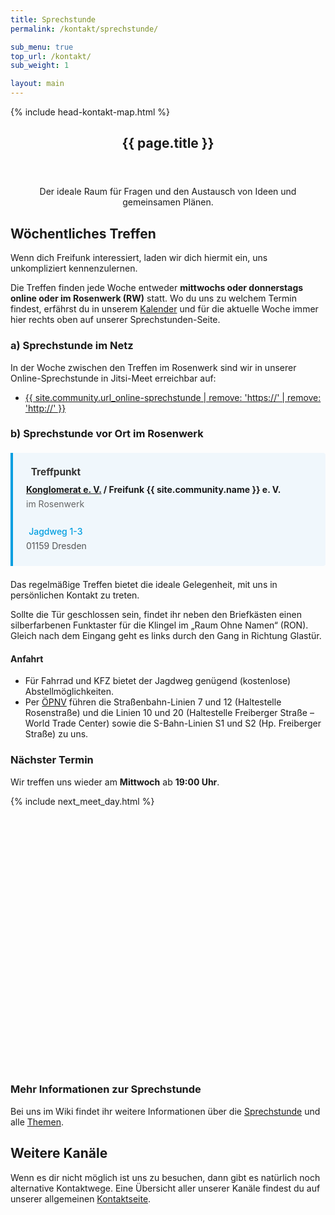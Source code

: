 ```yaml
---
title: Sprechstunde
permalink: /kontakt/sprechstunde/

sub_menu: true
top_url: /kontakt/
sub_weight: 1

layout: main
---
```


{% include head-kontakt-map.html %}

<header>
	<h2 class="post-title">{{ page.title }}</h2>
</header>

<p style="text-align: center;">Der ideale Raum für Fragen und den Austausch von Ideen und gemeinsamen Plänen.</p>

<div class="row">
	<div class="8u 12u(2)">
        <section class="box">
            <h2>Wöchentliches Treffen</h2>
            <p>Wenn dich Freifunk interessiert, laden wir dich hiermit ein, uns unkompliziert kennenzulernen.</p>
            <p>Die Treffen finden jede Woche entweder <strong>mittwochs oder donnerstags online oder im Rosenwerk (RW)</strong> statt. Wo du uns zu welchem Termin findest, erfährst du in unserem <a href="{{ "/verein/kalender/" | prepend: site.baseurl }}">Kalender</a> und für die aktuelle Woche immer hier rechts oben auf unserer Sprechstunden-Seite.</p>
        </section>
        <section class="box">
            <h3 id="online">a) Sprechstunde im Netz</h3>
            <p>
                In der Woche zwischen den Treffen im Rosenwerk sind wir in unserer Online-Sprechstunde in Jitsi-Meet erreichbar auf:
                <ul class="actions align-center">
                    <li><a href="{{ site.community.url_online-sprechstunde }}" class="button accent2 icon fa-microphone-lines">{{ site.community.url_online-sprechstunde  | remove: 'https://' | remove: 'http://' }}</a></li>
                </ul>
            </p>
            <h3 id="rosenwerk">b) Sprechstunde vor Ort im Rosenwerk</h3>
            <!-- 
            ACCENT COLORS:
            accent1: #666666 (gray)     → bg: #f0f0f0
            accent2: #dc0067 (pink)     → bg: #fcf2f7
            accent3: #ffb400 (yellow)   → bg: #fffcf0
            accent4: #009ee0 (cyan)     → bg: #f0f7fc ← Currently used
            accent5: #111111 (black)    → bg: #f0f0f0
            -->
            <div style="background: #f0f7fc; border-left: 4px solid #009ee0; padding: 1.5em; margin: 1.5em 0; border-radius: 0 4px 4px 0; margin-right: 0%;">
                <h4 style="margin: 0 0 0.5em 0; color: #333; font-size: 1.1em;">
                    <i class="fa fa-map-location-dot" style="color: #009ee0; margin-right: 0.5em;"></i>
                    Treffpunkt
                </h4>
                <div style="line-height: 1.6;">
                    <strong><a href="https://konglomerat.org">Konglomerat e. V.</a> / Freifunk {{ site.community.name }} e. V.</strong><br>
                    <span style="color: #666;">im Rosenwerk</span><br><br>
                    <a href="{{ site.community.url_treffenort }}" style="color: #009ee0; text-decoration: none; font-weight: 500;">
                        <i class="fa fa-city" style="color: #009ee0; margin-right: 0.3em;"></i>Jagdweg 1-3
                    </a><br>
                    <span style="color: #555;">01159 Dresden</span>
                </div>
            </div>
            <p>Das regelmäßige Treffen bietet die ideale Gelegenheit, mit uns in pers&ouml;nlichen Kontakt zu treten.</p>
            <p>Sollte die T&uuml;r geschlossen sein, findet ihr neben den Briefk&auml;sten einen silberfarbenen Funktaster f&uuml;r die Klingel im „Raum Ohne Namen“ (RON). Gleich nach dem Eingang geht es links durch den Gang in Richtung Glast&uuml;r.</p>
            <h4>Anfahrt</h4>
            <p>
                <ul>
                    <li>F&uuml;r Fahrrad und KFZ bietet der Jagdweg gen&uuml;gend (kostenlose) Abstellm&ouml;glichkeiten.</li>
                    <li>Per <a href="http://www.öpnvkarte.de/?zoom=17&lat=51.04774&lon=13.71672&layers=TBTTT#13.7167;51.0477;17">&Ouml;PNV</a> f&uuml;hren die Straßenbahn-Linien 7 und 12 (Haltestelle Rosenstraße) und die Linien 10 und 20 (Haltestelle Freiberger Straße – World Trade Center) sowie die S-Bahn-Linien S1 und S2 (Hp. Freiberger Straße) zu uns.</li>
                </ul>
            </p>
        </section>
    </div>
    <div class="4u 12u(2)">
        <section class="box">
            <h3>Nächster Termin</h3>
            <p>Wir treffen uns wieder <span id="next_meet_date">am <strong>Mittwoch</strong> ab <strong>19:00 Uhr</strong>.</span></p>
            {% include next_meet_day.html %}
        </section>
        <section class="box" style="padding: 0 !important; overflow: hidden;">
            <div id="map" style="height: 30em;"></div>
            <script>$(document).ready(function(){mapinit();});</script>
        </section>
        <section class="box">
            <h3>Mehr Informationen zur Sprechstunde</h3>
            <p>Bei uns im Wiki findet ihr weitere Informationen &uuml;ber die <a href="{{ site.community.url_sprechstunde }}">Sprechstunde</a> und alle <a href="{{ site.community.url_treffenthema }}">Themen</a>.</p>
        </section>
    </div>
</div>

<section class="box">
    <h2>Weitere Kanäle</h2>
    <p>Wenn es dir nicht m&ouml;glich ist uns zu besuchen, dann gibt es nat&uuml;rlich noch alternative Kontaktwege. Eine Übersicht aller unserer Kanäle findest du auf unserer allgemeinen <a href="/kontakt/">Kontaktseite</a>.</p>
</section>
